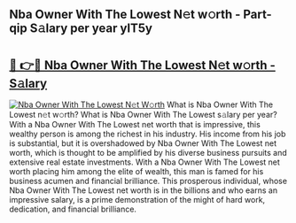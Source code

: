 ## Nba Owner With The Lowest N𝚎t w𝚘rth - Part-qip S𝚊lary per year ylT5y

# <h2><a href="http://gc1falj.nevu.top/?p=Nba+Owner+With+The+Lowest">🔗 👉🔴 Nba Owner With The Lowest N𝚎t w𝚘rth - S𝚊lary</a></h2>

[![Nba Owner With The Lowest N𝚎t W𝚘rth](https://i.imgur.com/Oavwk0R.jpeg)](http://gc1falj.nevu.top/?p=Nba+Owner+With+The+Lowest)
What is Nba Owner With The Lowest n𝚎t w𝚘rth? What is Nba Owner With The Lowest s𝚊lary per year?
With a Nba Owner With The Lowest net worth that is impressive, this wealthy person is among the richest in his industry. His income from his job is substantial, but it is overshadowed by Nba Owner With The Lowest net worth, which is thought to be amplified by his diverse business pursuits and extensive real estate investments. With a Nba Owner With The Lowest net worth placing him among the elite of wealth, this man is famed for his business acumen and financial brilliance. This prosperous individual, whose Nba Owner With The Lowest net worth is in the billions and who earns an impressive salary, is a prime demonstration of the might of hard work, dedication, and financial brilliance.
